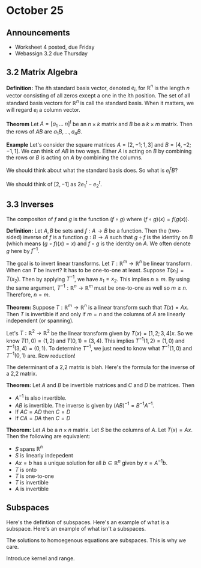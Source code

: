 # October 25

## Announcements

* Worksheet 4 posted, due Friday
* Webassign 3.2 due Thursday

## 3.2 Matrix Algebra

**Definition:** The $i$th standard basis vector, denoted $e_i$, for
$\mathbb{R}^n$ is the length $n$ vector consisting of all zeros except a one in
the $i$th position.  The set of all standard basis vectors for $\mathbb{R}^n$
is call the standard basis. When it matters, we will regard $e_i$ a column
vector.

**Theorem**
Let $A=[a_1 \; \ldots\;n]^t$ be an $n\times k$ matrix and $B$ be a $k\times m$
matrix. Then the rows of $AB$ are $a_1 B, \ldots, a_n B$.

**Example**
Let's consider the square matrices $A=[2,-1;1,3]$ and $B=[4,-2;-1,1]$. We can
think of $AB$ in two ways. Either $A$ is acting on $B$ by combining the rows or
$B$ is acting on $A$ by combining the columns.

We should think about what the standard basis does. So what is $e_i^t B$?

We should think of $[2,-1]$ as $2e_1^t-e_2 ^t$.

## 3.3 Inverses

The compositon of $f$ and $g$ is the function $(f\circ g)$ where $(f\circ g)(x)=f(g(x))$.

**Definition:** Let $A,B$ be sets and $f:A\to B$ be a function. Then the
(two-sided) inverse of $f$ is a function $g:B\to A$ such that $g\circ f$ is the
identity on $B$ (which means $(g\circ f)(x)=x$) and $f\circ g$ is the identity
on $A$. We often denote $g$ here by $f^{-1}$.

The goal is to invert linear transforms. Let $T:\mathbb{R}^m\to\mathbb{R}^n$
be linear transform. When can $T$ be invert? It has to be one-to-one at least.
Suppose $T(x_1)=T(x_2)$. Then by applying $T^{-1}$, we have $x_1=x_2$. This
implies $n\geq m$. By using the same argument, $T^{-1}:\mathbb{R}^n\to \mathbb{R}^m$
must be one-to-one as well so $m \geq n$. Therefore, $n=m$.

**Theorem:**
Suppose $T:\mathbb{R}^m \to \mathbb{R}^n$ is a linear transform such that
$T(x)=Ax$. Then $T$ is invertible if and only if $m=n$ and the columns of $A$
are linearly independent (or spanning).

Let's $T:\mathbb{R}^2\to\mathbb{R}^2$ be the linear transform given by
$T(x)=[1,2;3,4]x$. So we know $T(1,0)=(1,2)$ and $T(0,1)=(3,4)$. This implies
$T^{-1}(1,2)=(1,0)$ and $T^{-1}(3,4)=(0,1)$. To determine $T^{-1}$, we just
need to know what $T^{-1}(1,0)$ and $T^{-1}(0,1)$ are. Row reduction!

The determinant of a 2,2 matrix is blah. Here's the formula for the inverse of
a 2,2 matrix.

**Theorem:**
Let $A$ and $B$ be invertible matrices and $C$ and $D$ be matrices. Then

* $A^{-1}$ is also invertible.
* $AB$ is invertible. The inverse is given by $(AB)^{-1}=B^{-1}A^{-1}$.
* If $AC=AD$ then $C=D$
* If $CA=DA$ then $C=D$

**Theorem:**
Let $A$ be a $n\times n$ matrix. Let $S$ be the columns of $A$. Let $T(x)=Ax$.
Then the following are equivalent:

* $S$ spans $\mathbb{R}^n$
* $S$ is linearly indepedent
* $Ax=b$ has a unique solution for all $b\in\mathbb{R}^n$ given by $x=A^{-1}b$.
* $T$ is onto
* $T$ is one-to-one
* $T$ is invertible
* $A$ is invertible

## Subspaces

Here's the defintion of subspaces. Here's an example of what is a subspace.
Here's an example of what isn't a subspaces.

The solutions to homoegenous equations are subspaces. This is why we care.

Introduce kernel and range.
